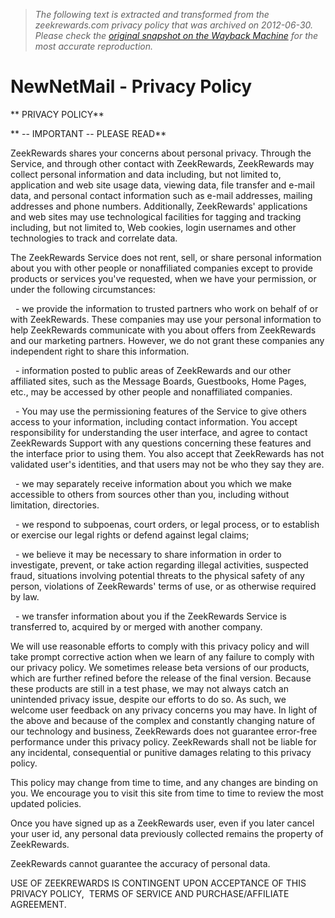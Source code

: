 > *The following text is extracted and transformed from the zeekrewards.com privacy policy that was archived on 2012-06-30. Please check the [original snapshot on the Wayback Machine](https://web.archive.org/web/20120630005333id_/http%3A//www.zeekrewards.com/privacy.asp%3Fusername%3DMaster) for the most accurate reproduction.*

# NewNetMail - Privacy Policy

** PRIVACY POLICY**

** \-- IMPORTANT -- PLEASE READ** 

ZeekRewards shares your concerns about personal privacy. Through the Service, and through other contact with ZeekRewards, ZeekRewards may collect personal information and data including, but not limited to, application and web site usage data, viewing data, file transfer and e-mail data, and personal contact information such as e-mail addresses, mailing addresses and phone numbers. Additionally, ZeekRewards' applications and web sites may use technological facilities for tagging and tracking including, but not limited to, Web cookies, login usernames and other technologies to track and correlate data. 

The ZeekRewards Service does not rent, sell, or share personal information about you with other people or nonaffiliated companies except to provide products or services you've requested, when we have your permission, or under the following circumstances: 

  \- we provide the information to trusted partners who work on behalf of or with ZeekRewards. These companies may use your personal information to help ZeekRewards communicate with you about offers from ZeekRewards and our marketing partners. However, we do not grant these companies any independent right to share this information. 

  \- information posted to public areas of ZeekRewards and our other affiliated sites, such as the Message Boards, Guestbooks, Home Pages, etc., may be accessed by other people and nonaffiliated companies. 

  \- You may use the permissioning features of the Service to give others access to your information, including contact information. You accept responsibility for understanding the user interface, and agree to contact ZeekRewards Support with any questions concerning these features and the interface prior to using them. You also accept that ZeekRewards has not validated user's identities, and that users may not be who they say they are. 

  \- we may separately receive information about you which we make accessible to others from sources other than you, including without limitation, directories. 

  \- we respond to subpoenas, court orders, or legal process, or to establish or exercise our legal rights or defend against legal claims; 

  \- we believe it may be necessary to share information in order to investigate, prevent, or take action regarding illegal activities, suspected fraud, situations involving potential threats to the physical safety of any person, violations of ZeekRewards' terms of use, or as otherwise required by law. 

  \- we transfer information about you if the ZeekRewards Service is transferred to, acquired by or merged with another company. 

We will use reasonable efforts to comply with this privacy policy and will take prompt corrective action when we learn of any failure to comply with our privacy policy. We sometimes release beta versions of our products, which are further refined before the release of the final version. Because these products are still in a test phase, we may not always catch an unintended privacy issue, despite our efforts to do so. As such, we welcome user feedback on any privacy concerns you may have. In light of the above and because of the complex and constantly changing nature of our technology and business, ZeekRewards does not guarantee error-free performance under this privacy policy. ZeekRewards shall not be liable for any incidental, consequential or punitive damages relating to this privacy policy. 

This policy may change from time to time, and any changes are binding on you. We encourage you to visit this site from time to time to review the most updated policies. 

Once you have signed up as a ZeekRewards user, even if you later cancel your user id, any personal data previously collected remains the property of ZeekRewards. 

ZeekRewards cannot guarantee the accuracy of personal data.

USE OF ZEEKREWARDS IS CONTINGENT UPON ACCEPTANCE OF THIS PRIVACY POLICY,  TERMS OF SERVICE AND PURCHASE/AFFILIATE AGREEMENT. 
